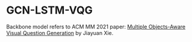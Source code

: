 # GCN-LSTM-VQG
Backbone model refers to ACM MM 2021 paper: [Multiple Objects-Aware Visual Question Generation](https://dl.acm.org/doi/abs/10.1145/3474085.3476969) by Jiayuan Xie.
